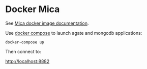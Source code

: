 Docker Mica
===========

See [Mica docker image documentation](https://micadoc.obiba.org/en/latest/admin/installation.html#docker-image-installation).


Use [docker compose](https://docs.docker.com/compose/) to launch agate and mongodb applications:

```
docker-compose up
```

Then connect to:

[http://localhost:8882](http://localhost:8882)
